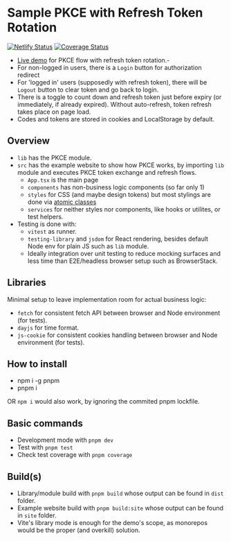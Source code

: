 # Sample PKCE with Refresh Token Rotation
[![Netlify Status](https://api.netlify.com/api/v1/badges/fd7ef859-c484-4db3-99be-e143ff1ed188/deploy-status)](https://app.netlify.com/sites/marvelous-cheesecake-c2f667/deploys)
[![Coverage Status](https://coveralls.io/repos/github/cheshirecode/cheshirecode-sample-refresh-token/badge.svg)](https://coveralls.io/github/cheshirecode/cheshirecode-sample-refresh-token)

- [Live demo](https://marvelous-cheesecake-c2f667.netlify.app/) for PKCE flow with refresh token rotation.-
- For non-logged in users, there is a  `Login` button for authorization redirect
- For 'logged in' users (supposedly with refresh token), there will be `Logout` button to clear token and go back to login.
- There is a toggle to count down and refresh token just before expiry (or immediately, if already expired). Without auto-refresh, token refresh takes place on page load.
- Codes and tokens are stored in cookies and LocalStorage by default.

## Overview

- `lib` has the PKCE module.
- `src` has the example website to show how PKCE works, by importing `lib` module and executes PKCE token exchange and refresh flows.
  - `App.tsx` is the main page
  - `components` has non-business logic components (so far only 1)
  - `styles` for CSS (and maybe design tokens) but most stylings are done via [atomic classes](https://unocss.dev/)
  - `services` for neither styles nor components, like hooks or utilites, or test helpers.
- Testing is done with:
  - `vitest` as runner.
  - `testing-library` and `jsdom` for React rendering, besides default Node env for plain JS such as `lib` module.
  - Ideally integration over unit testing to reduce mocking surfaces and less time than E2E/headless browser setup such as BrowserStack.

## Libraries

Minimal setup to leave implementation room for actual business logic:

- `fetch` for consistent fetch API between browser and Node environment (for tests).
- `dayjs` for time format.
- `js-cookie` for consistent cookies handling between browser and Node environment (for tests).

## How to install

- npm i -g pnpm
- pnpm i

OR `npm i` would also work, by ignoring the commited pnpm lockfile.

## Basic commands

- Development mode with `pnpm dev`
- Test with `pnpm test`
- Check test coverage with `pnpm coverage`

## Build(s)

- Library/module build with `pnpm build` whose output can be found in `dist` folder.
- Example website build with `pnpm build:site` whose output can be found in `site` folder.
- Vite's library mode is enough for the demo's scope, as monorepos would be the proper (and overkill) solution.
